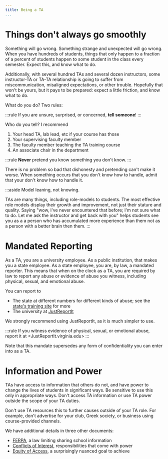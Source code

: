 ```yaml
---
title: Being a TA
...
```


# Things don't always go smoothly

Something will go wrong.
Something strange and unexpected will go wrong.
When you have hundreds of students, things that only happen to a fraction of a percent of students happen to some student in the class every semester.
Expect this, and know what to do.

Additionally, with several hundred TAs and several dozen instructors, some instructor-TA or TA-TA relationship is going to suffer from miscommunication, misaligned expectations, or other trouble.
Hopefully that won't be yours, but it pays to be prepared:
expect a little friction, and know what to do.

What do you do?
Two rules:

:::rule
If you are unsure, surprised, or concerned, **tell someone**!
:::

Who do you tell? I recommend

1. Your head TA, lab lead, etc if your course has those
1. Your supervising faculty member
1. The faculty member teaching the TA training course
1. An associate chair in the department

:::rule
**Never** pretend you know something you don't know.
:::

There is no problem so bad that dishonesty and pretending can't make it worse.
When something occurs that you don't know how to handle, admit that your don't know how to handle it.

:::aside
Model leaning, not knowing.

TAs are many things, including role-models to students.
The most effective role models display their growth and improvement,
not just their stature and quality.
Saying "wow, I've never encountered that before; I'm not sure what to do. Let me ask the instructor and get back with you" helps students see you as a a person who has accumulated more experience than them not as a person with a better brain then them.
:::

# Mandated Reporting

As a TA, you are a university employee.
As a public institution, that makes you a state employee.
As a state employee, you are, by law, a mandated reporter.
This means that when on the clock as a TA, you are required by law to report any abuse or evidence of abuse you witness, including physical, sexual, and emotional abuse.

You can report to

- The state at different numbers for different kinds of abuse; see the [state's training site](https://www.dss.virginia.gov/abuse/mr.cgi) for more
- The university at [JustReportIt](https://justreportit.virginia.edu/)

We strongly recommend using JustReportIt, as it is much simpler to use.

:::rule
If you witness evidence of physical, sexual, or emotional abuse, report it at <JustReportIt.virginia.edu>
:::


Note that this mandate supersedes any form of confidentiality you can enter into as a TA.

# Information and Power

TAs have access to information that others do not,
and have power to change the lives of students in significant ways.
Be sensitive to use this only in appropriate ways.
Don't access TA information or use TA power outside the scope of your TA duties.

Don't use TA resources this to further causes outside of your TA role.
For example, don't advertise for your club, Greek society, or business using course-provided channels.

We have additional details in three other documents:

- [FERPA](ferpa.html), a law limiting sharing school information
- [Conflicts of Interest](coi.html), responsibilities that come with power
- [Equity of Access](equity.html), a surprisingly nuanced goal to achieve

